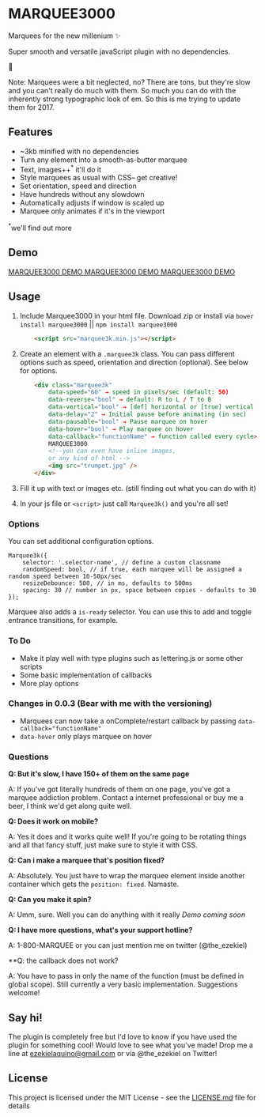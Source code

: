 # MARQUEE3000

Marquees for the new millenium ✨

Super smooth and versatile javaScript plugin with no dependencies.

👄

Note: Marquees were a bit neglected, no? There are tons,
but they're slow and you can't really do much with them.
So much you can do with the inherently strong typographic
look of em. So this is me trying to update them for 2017.

## Features
- ~3kb minified with no dependencies
- Turn any element into a smooth-as-butter marquee
- Text, images++<sup>*</sup> it'll do it
- Style marquees as usual with CSS– get creative!
- Set orientation, speed and direction
- Have hundreds without any slowdown
- Automatically adjusts if window is scaled up
- Marquee only animates if it's in the viewport

<sup>*</sup>we'll find out more

## Demo
[MARQUEE3000 DEMO MARQUEE3000 DEMO MARQUEE3000 DEMO](https://ezekielaquino.github.io/Marquee3000/)

## Usage

1. Include Marquee3000 in your html file. Download zip or install via `bower install marquee3000` || `npm install marquee3000`

    ```html
        <script src="marquee3k.min.js"></script>
     ```
        
2. Create an element with a `.marquee3k` class. You can pass different options such as speed, orientation and direction (optional). See below for options.

    ```html
        <div class="marquee3k" 
            data-speed="60" → speed in pixels/sec (default: 50)
            data-reverse="bool" → default: R to L / T to B
            data-vertical="bool" → [def] horizontal or [true] vertical
            data-delay="2" → Initial pause before animating (in sec)
            data-pausable="bool" → Pause marquee on hover
            data-hover="bool" → Play marquee on hover
            data-callback="functionName" → function called every cycle>
            MARQUEE3000
            <!--you can even have inline images,
            or any kind of html -->
            <img src="trumpet.jpg" />
        </div>
    ```
        
3. Fill it up with text or images etc. (still finding out what you can do with it)

4. In your js file or `<script>` just call `Marquee3k()` and you're all set!

### Options

You can set additional configuration options.

    Marquee3k({
        selector: '.selector-name', // define a custom classname
        randomSpeed: bool, // if true, each marquee will be assigned a random speed between 10-50px/sec
        resizeDebounce: 500, // in ms, defaults to 500ms
        spacing: 30 // number in px, space between copies - defaults to 30
    });

Marquee also adds a `is-ready` selector. You can use this to add and toggle entrance transitions, for example.

### To Do
- Make it play well with type plugins such as lettering.js or some other scripts
- Some basic implementation of callbacks
- More play options

### Changes in 0.0.3 (Bear with me with the versioning)

- Marquees can now take a onComplete/restart callback by passing `data-callback="functionName"`
- `data-hover` only plays marquee on hover

### Questions

**Q: But it's slow, I have 150+ of them on the same page**

A: If you've got literally hundreds of them on one page, you've got
a marquee addiction problem. Contact a internet professional or
buy me a beer, I think we'd get along quite well.

**Q: Does it work on mobile?**

A: Yes it does and it works quite well! If you're going to be rotating
things and all that fancy stuff, just make sure to style it with CSS.

**Q: Can i make a marquee that's position fixed?**

A: Absolutely. You just have to wrap the marquee element inside another
container which gets the `position: fixed`. Namaste.

**Q: Can you make it spin?**

A: Umm, sure. Well you can do anything with it really *Demo coming soon*

**Q: I have more questions, what's your support hotline?**

A: 1-800-MARQUEE or you can just mention me on twitter (@the_ezekiel)

**Q: the callback does not work?

A: You have to pass in only the name of the function (must be defined in global scope). Still currently a very basic implementation. Suggestions welcome!


## Say hi!
The plugin is completely free but I'd love to know if you have used the plugin for something cool! Would love to see what you've made! Drop me a line at ezekielaquino@gmail.com or via @the_ezekiel on Twitter!

## License

This project is licensed under the MIT License - see the [LICENSE.md](LICENSE.md) file for details

